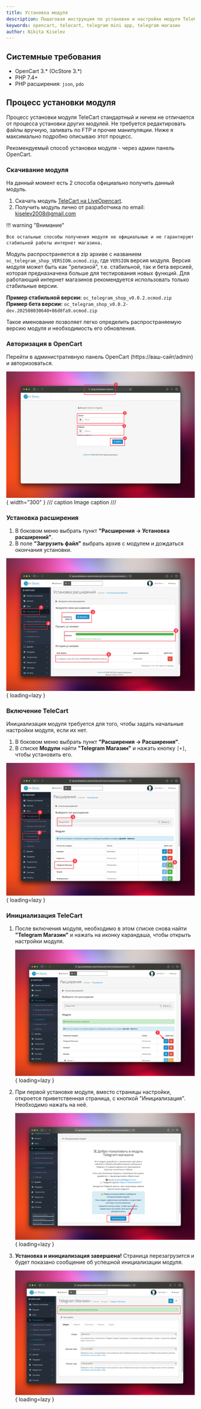 ```yaml
---
title: Установка модуля
description: Пошаговая инструкция по установке и настройке модуля TeleCart для OpenCart. Системные требования, установка через админ-панель и инициализация.
keywords: opencart, telecart, telegram mini app, telegram магазин
author: Nikita Kiselev
---
```


## Системные требования

* OpenCart 3.\* (OcStore 3.\*)
* PHP 7.4+
* PHP расширения: `json`, `pdo`

## Процесс установки модуля

Процесс установки модуля TeleCart стандартный и ничем не отличается от процесса установки других модулей. Не требуется редактировать файлы вручную, заливать по FTP и прочие манипуляции. Ниже я максимально подробно описываю этот процесс.


Рекомендуемый способ установки модуля - через админ панель OpenCart.

### Скачивание модуля

На данный момент есть 2 способа официально получить данный модуль.

1. Скачать модуль [TeleCart на LiveOpencart](https://liveopencart.ru/opencart-moduli-shablony/moduli/telecart).
2. Получить модуль лично от разработчика по email: [kiselev2008@gmail.com](mailto:kiselev2008@gmail.com)

!!! warning "Внимание"

    Все остальные способы получения модуля не официальные и не гарантируют стабильной работы интернет магазина.

Модуль распространяется в zip архиве с названием `oc_telegram_shop_VERSION.ocmod.zip`, где `VERSION` версия модуля.
Версия модуля может быть как "релизной", т.е. стабильной, так и бета версией, которая предназначена больше для тестирования новых функций. Для работающий интернет магазинов рекомендуется использовать только стабильные версии.

**Пример стабильной версии:** `oc_telegram_shop_v0.0.2.ocmod.zip`  
**Пример бета версии:** `oc_telegram_shop_v0.0.2-dev.202508030640+86d0fa9.ocmod.zip`

Такое именование позволяет легко определить распространяемую версию модуля и необходимость его обновления.

### Авторизация в OpenCart
Перейти в административную панель OpenCart (https://ваш-сайт/admin) и авторизоваться.

![opencart_admin_login_page.png](images/opencart_admin_login_page.png){ width="300" }
/// caption
Image caption
///



### Установка расширения
1. В боковом меню выбрать пункт **"Расширения -> Установка расширений"**.
2. В поле **"Загрузить файл"** выбрать архив с модулем и дождаться окончания установки.

![Загрузка и установка TeleCart](images/telecart_module_install.png){ loading=lazy }

### Включение TeleCart

Инициализация модуля требуется для того, чтобы задать начальные настройки модуля, если их нет.

1. В боковом меню выбрать пункт **"Расширения -> Расширения"**.
2. В списке **Модули** найти **"Telegram Магазин"** и нажать кнопку `[+]`, чтобы установить его.

![Включение модуля TeleCart](images/telecart_install.png){ loading=lazy }

### Инициализация TeleCart

1. После включения модуля, необходимо в этом списке снова найти **"Telegram Магазин"** и нажать на иконку карандаша, чтобы открыть настройки модуля.

    ![TeleCart кнопка редактирования настроек модуля](images/telecart_edit_button.png){ loading=lazy }

2. При первой установке модуля, вместо страницы настройки, откроется приветственная страница, с кнопкой "Инициализация". Необходимо нажать на неё.

    ![Приветственное окно TeleCart и кнопка первой инициализации](images/telecart_greetings.png){ loading=lazy }

3. **Установка и инициализация завершена!** Страница перезагрузится и будет показано сообщение об успешной инициализации модуля.

    ![Сообщение об успешной инициализации TeleCart](images/telecart_init_success.png){ loading=lazy }